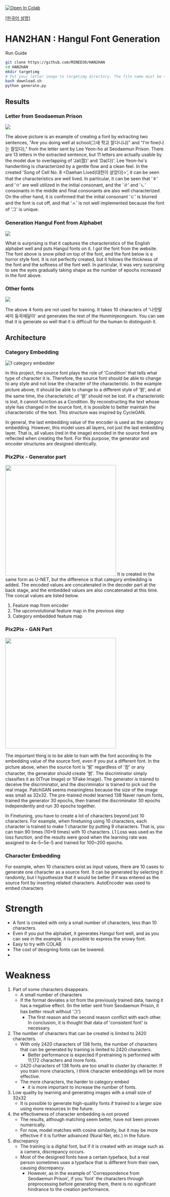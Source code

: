 

<a href="https://colab.research.google.com/github/MINED30/HAN2HAN/blob/main/colab_demo.ipynb" target="_parent"><img src="https://colab.research.google.com/assets/colab-badge.svg" alt="Open In Colab"/></a>

<a href="https://github.com/MINED30/HAN2HAN/blob/main/README_KOR.md" alt="Explain in Koran">[한국어 설명]</a>

# HAN2HAN : Hangul Font Generation

Run Guide

```bash
git clone https://github.com/MINED30/HAN2HAN
cd HAN2HAN
mkdir targetimg
# Put your letter image to targetimg directory. The file name must be <character label>.jpg
bash download.sh
python generate.py
```

## Results

### Letter from Seodaemun Prison
<img src="https://github.com/MINED30/HAN2HAN/blob/main/demo/seo-dae-moon.gif"/>

The above picture is an example of creating a font by extracting two sentences, "Are you doing well at school(그새 학교 잘다니냐)" and "I'm fine(나는 잘있다)," from the letter sent by Lee Yeon-ho at Seodaemun Prison. There are 13 letters in the extracted sentence, but 11 letters are actually usable by the model due to overlapping of 'Jal(잘)' and 'Da(다)'. Lee Yeon-ho's handwriting is characterized by a gentle flow and a clean feel. In the created 'Song of Cell No. 8 <Daehan Lived(대한이 살았다)>', it can be seen that the characteristics are well lived. In particular, it can be seen that 'ㅎ' and 'ㅇ' are well utilized in the initial consonant, and the 'ㄹ' and 'ㄴ' consonants in the middle and final consonants are also well characterized. On the other hand, it is confirmed that the initial consonant 'ㄷ' is blurred and the font is cut off, and that 'ㅗ' is not well implemented because the font of '그' is unique.
### Generation Hangul Font from Alphabet
<img src="https://github.com/MINED30/HAN2HAN/blob/main/demo/ENGFONT.gif"/>

What is surprising is that it captures the characteristics of the English alphabet well and puts Hangul fonts on it. I got the font from the website. The font above is snow piled on top of the font, and the font below is a horror style font. It is not perfectly created, but it follows the thickness of the font and the softness of the font well. In particular, it was very surprising to see the eyes gradually taking shape as the number of epochs increased in the font above.
### Other fonts

<img src="https://github.com/MINED30/HAN2HAN/blob/main/demo/result.gif"/>

The above 4 fonts are not used for training. It takes 10 characters of '나랏말싸미 듕귁에달아' and generates the rest of the Hunminjeongeum. You can see that it is generate so well that it is difficult for the human to distinguish it.
## Architecture

### Category Embedding
![1 category embedder](https://user-images.githubusercontent.com/73981982/140964445-af7ac346-437d-45e4-910b-c292b3c15586.gif)

In this project, the source font plays the role of 'Condition' that tells what type of character it is. Therefore, the source font should be able to change to any style and not lose the character of the characteristic. In the example picture above, it should be able to change to a different style of '밝', and at the same time, the characteristic of '밝' should not be lost. If a characteristic is lost, it cannot function as a Condition. By reconstructing the text whose style has changed in the source font, it is possible to better maintain the characteristic of the text. This structure was inspired by CycleGAN.

In general, the last embedding value of the encoder is used as the category embedding. However, this model uses all layers, not just the last embedding layer. That is, all values (red in the image) encoded in the source font are reflected when creating the font. For this purpose, the generator and encoder structures are designed identically.

### Pix2Pix - Generator part
<img src="https://user-images.githubusercontent.com/73981982/140964533-13fdabe0-2196-4a0a-a8e2-91009cebde23.png" height="350">
It is created in the same form as U-NET, but the difference is that category embedding is added. The encoded values are concatenated in the decoder part at the back stage, and the embedded values are also concatenated at this time. The concat values are listed below.

1. Feature map from encoder
2. The upconvolutional feature map in the previous step
3. Category embedded feature map


### Pix2Pix - GAN Part

<img src="https://user-images.githubusercontent.com/73981982/140965094-839ba148-71ff-41b3-a368-ac44ac52f259.png" height="350">

The important thing is to be able to train with the font according to the embedding value of the source font, even if you put a different font. In the picture above, when the source font is '밝' regardless of '창' or any character, the generator should create '밝'. The discriminator simply classifies it as 0(True Image) or 1(Fake Image). The generator is trained to deceive the discriminator, and the discriminator is trained to pick out the real image. PatchGAN seems meaningless because the size of the image was small as 32x32. The pre-trained model learned 138 Naver nanum fonts, trained the generator 30 epochs, then trained the discriminator 30 epochs independently and run 30 epochs together.

In Finetuning, you have to create a lot of characters beyond just 10 characters. For example, when finetuning using 10 characters, each character is trained to make 1 character by putting 9 characters. That is, you can train 90 times (10*9 times) with 10 characters. L1 Loss was used as the loss function, and the results were good when the learning rate was assigned to 4e-5~5e-5 and trained for 100~200 epochs.

### Character Embedding

For example, when 10 characters exist as input values, there are 10 cases to generate one character as a source font. It can be generated by selecting it randomly, but I hypothesize that it would be better if it was entered as the source font by inserting related characters.
AutoEncoder was used to embed characters

# Strength

- A font is created with only a small number of characters, less than 10 characters.
- Even if you put the alphabet, it generates Hangul font well, and as you can see in the example, it is possible to express the snowy font.
- Easy to try with COLAB
- The cost of designing fonts can be lowered.
- 
# Weakness

1. Part of some characters disappears.
    - A small number of characters
    - If the format deviates a lot from the previously trained data, having it has a negative effect. (In the letter sent from Seodaemun Prison, it has better result without '그')
        - The first reason and the second reason conflict with each other. In conclusion, it is thought that data of 'consistent font' is necessary.
2. The number of characters that can be created is limited to 2420 characters.
    - With only 2420 characters of 138 fonts, the number of characters that can be generated by training is limited to 2420 characters.
        - Better performance is expected if pretraining is performed with 11,172 characters and more fonts.
    - 2420 characters of 138 fonts are too small to cluster by character. If you train more characters, I think character embeddings will be more effective.
    - The more characters, the harder to category embed
        - it is more important to increase the number of fonts.
3. Low quality by learning and generating images with a small size of 32x32
    - It is possible to generate high-quality fonts if trained to a larger size using more resources in the future.
4. the effectiveness of character embedding is not proved
    - The results, although matching seem better, have not been proven numerically.
    - For now, model matches with cosine similarity, but it may be more effective if it is further advanced (Nural Net, etc.) in the future.
5. discrepancy
    - The training is a digital font, but if it is created with an image such as a camera, discrepancy occurs.
    - Most of the designed fonts have a certain typeface, but a real person sometimes uses a typeface that is different from their own, causing discrepancy.
        - However, as in the example of 'Correspondence from Seodaemun Prison', if you 'font' the characters through preprocessing before generating them, there is no significant hindrance to the creation performance.
